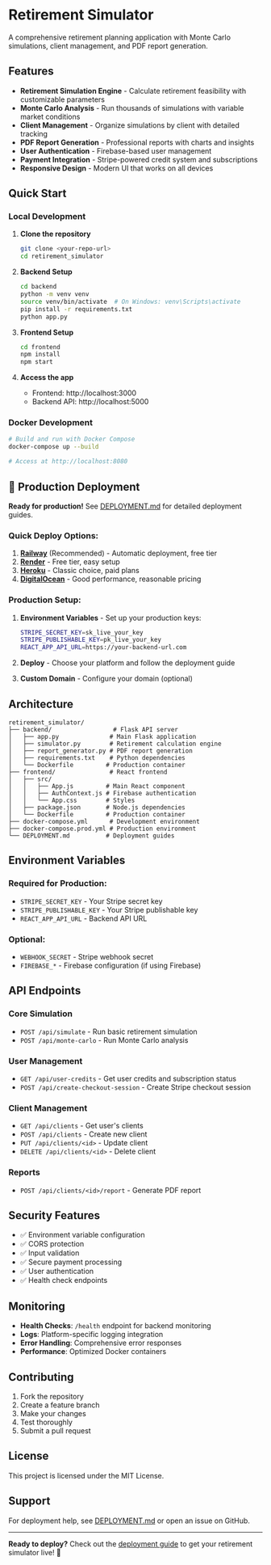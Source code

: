# Retirement Simulator

A comprehensive retirement planning application with Monte Carlo simulations, client management, and PDF report generation.

## Features

- **Retirement Simulation Engine** - Calculate retirement feasibility with customizable parameters
- **Monte Carlo Analysis** - Run thousands of simulations with variable market conditions
- **Client Management** - Organize simulations by client with detailed tracking
- **PDF Report Generation** - Professional reports with charts and insights
- **User Authentication** - Firebase-based user management
- **Payment Integration** - Stripe-powered credit system and subscriptions
- **Responsive Design** - Modern UI that works on all devices

## Quick Start

### Local Development

1. **Clone the repository**
   ```bash
   git clone <your-repo-url>
   cd retirement_simulator
   ```

2. **Backend Setup**
   ```bash
   cd backend
   python -m venv venv
   source venv/bin/activate  # On Windows: venv\Scripts\activate
   pip install -r requirements.txt
   python app.py
   ```

3. **Frontend Setup**
   ```bash
   cd frontend
   npm install
   npm start
   ```

4. **Access the app**
   - Frontend: http://localhost:3000
   - Backend API: http://localhost:5000

### Docker Development

```bash
# Build and run with Docker Compose
docker-compose up --build

# Access at http://localhost:8080
```

## 🚀 Production Deployment

**Ready for production!** See [DEPLOYMENT.md](DEPLOYMENT.md) for detailed deployment guides.

### Quick Deploy Options:

1. **[Railway](https://railway.app)** (Recommended) - Automatic deployment, free tier
2. **[Render](https://render.com)** - Free tier, easy setup
3. **[Heroku](https://heroku.com)** - Classic choice, paid plans
4. **[DigitalOcean](https://digitalocean.com)** - Good performance, reasonable pricing

### Production Setup:

1. **Environment Variables** - Set up your production keys:
   ```bash
   STRIPE_SECRET_KEY=sk_live_your_key
   STRIPE_PUBLISHABLE_KEY=pk_live_your_key
   REACT_APP_API_URL=https://your-backend-url.com
   ```

2. **Deploy** - Choose your platform and follow the deployment guide

3. **Custom Domain** - Configure your domain (optional)

## Architecture

```
retirement_simulator/
├── backend/                 # Flask API server
│   ├── app.py              # Main Flask application
│   ├── simulator.py        # Retirement calculation engine
│   ├── report_generator.py # PDF report generation
│   ├── requirements.txt    # Python dependencies
│   └── Dockerfile         # Production container
├── frontend/               # React frontend
│   ├── src/
│   │   ├── App.js         # Main React component
│   │   ├── AuthContext.js # Firebase authentication
│   │   └── App.css        # Styles
│   ├── package.json       # Node.js dependencies
│   └── Dockerfile         # Production container
├── docker-compose.yml      # Development environment
├── docker-compose.prod.yml # Production environment
└── DEPLOYMENT.md          # Deployment guides
```

## Environment Variables

### Required for Production:
- `STRIPE_SECRET_KEY` - Your Stripe secret key
- `STRIPE_PUBLISHABLE_KEY` - Your Stripe publishable key
- `REACT_APP_API_URL` - Backend API URL

### Optional:
- `WEBHOOK_SECRET` - Stripe webhook secret
- `FIREBASE_*` - Firebase configuration (if using Firebase)

## API Endpoints

### Core Simulation
- `POST /api/simulate` - Run basic retirement simulation
- `POST /api/monte-carlo` - Run Monte Carlo analysis

### User Management
- `GET /api/user-credits` - Get user credits and subscription status
- `POST /api/create-checkout-session` - Create Stripe checkout session

### Client Management
- `GET /api/clients` - Get user's clients
- `POST /api/clients` - Create new client
- `PUT /api/clients/<id>` - Update client
- `DELETE /api/clients/<id>` - Delete client

### Reports
- `POST /api/clients/<id>/report` - Generate PDF report

## Security Features

- ✅ Environment variable configuration
- ✅ CORS protection
- ✅ Input validation
- ✅ Secure payment processing
- ✅ User authentication
- ✅ Health check endpoints

## Monitoring

- **Health Checks**: `/health` endpoint for backend monitoring
- **Logs**: Platform-specific logging integration
- **Error Handling**: Comprehensive error responses
- **Performance**: Optimized Docker containers

## Contributing

1. Fork the repository
2. Create a feature branch
3. Make your changes
4. Test thoroughly
5. Submit a pull request

## License

This project is licensed under the MIT License.

## Support

For deployment help, see [DEPLOYMENT.md](DEPLOYMENT.md) or open an issue on GitHub.

---

**Ready to deploy?** Check out the [deployment guide](DEPLOYMENT.md) to get your retirement simulator live! 
🚀
